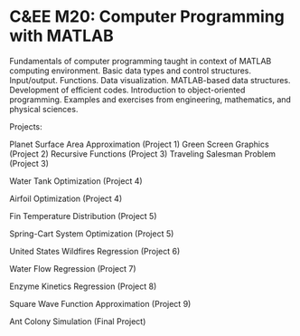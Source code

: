 # C&EE M20: Computer Programming with MATLAB
Fundamentals of computer programming taught in context of MATLAB computing environment. Basic data types and control structures. Input/output. Functions. Data visualization. MATLAB-based data structures. Development of efficient codes. Introduction to object-oriented programming. Examples and exercises from engineering, mathematics, and physical sciences.

Projects:

Planet Surface Area Approximation (Project 1)
Green Screen Graphics (Project 2)
Recursive Functions (Project 3)
Traveling Salesman Problem (Project 3)

Water Tank Optimization (Project 4)

Airfoil Optimization (Project 4)

Fin Temperature Distribution (Project 5)

Spring-Cart System Optimization (Project 5)

United States Wildfires Regression (Project 6)

Water Flow Regression (Project 7)

Enzyme Kinetics Regression (Project 8)

Square Wave Function Approximation (Project 9)

Ant Colony Simulation (Final Project)
